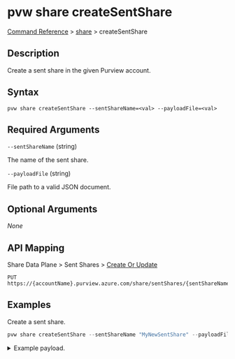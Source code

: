 # pvw share createSentShare

[Command Reference](../../../README.md#command-reference) > [share](./main.md) >  createSentShare

## Description

Create a sent share in the given Purview account.

## Syntax

```
pvw share createSentShare --sentShareName=<val> --payloadFile=<val>
```

## Required Arguments

`--sentShareName` (string)

The name of the sent share.

`--payloadFile` (string)

File path to a valid JSON document.

## Optional Arguments

*None*

## API Mapping

Share Data Plane > Sent Shares > [Create Or Update](https://docs.microsoft.com/en-us/rest/api/purview/sharedataplane/sent-shares/create-or-update)
```
PUT https://{accountName}.purview.azure.com/share/sentShares/{sentShareName}
```

## Examples

Create a sent share.

```powershell
pvw share createSentShare --sentShareName "MyNewSentShare" --payloadFile "/path/to/file.json"
```


<details><summary>Example payload.</summary>
<p>

```json
{
    "properties": {
        "description": "This is a friendly description.",
        "collection": {
            "referenceName": "pvdemo52dg4-pvw",
            "type": "CollectionReference"
        }
    },
    "shareKind": "InPlace"
}
```
</p>
</details>

